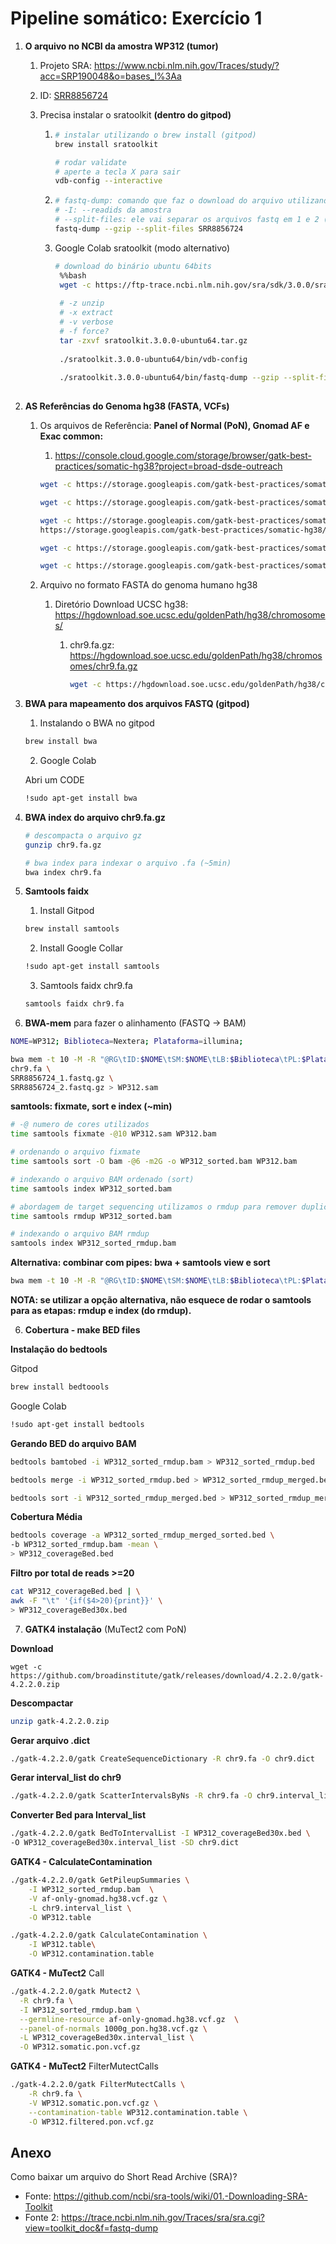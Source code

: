 # Pipeline somático: Exercício 1


1. **O arquivo no NCBI da amostra WP312 (tumor)**

   1. Projeto SRA: https://www.ncbi.nlm.nih.gov/Traces/study/?acc=SRP190048&o=bases_l%3Aa

   2. ID: [SRR8856724](https://trace.ncbi.nlm.nih.gov/Traces/sra?run=SRR8856724)

   3. Precisa instalar o sratoolkit **(dentro do gitpod)**

      1. ```bash
         # instalar utilizando o brew install (gitpod)
         brew install sratoolkit
         
         # rodar validate
         # aperte a tecla X para sair
         vdb-config --interactive
         ```

      2. ```bash
         # fastq-dump: comando que faz o download do arquivo utilizando o SRR ID da amostra
         # -I: --readids da amostra
         # --split-files: ele vai separar os arquivos fastq em 1 e 2 (paired)
         fastq-dump --gzip --split-files SRR8856724
         ```

      3. Google Colab sratoolkit (modo alternativo)

         ```bash
         # download do binário ubuntu 64bits
          %%bash
          wget -c https://ftp-trace.ncbi.nlm.nih.gov/sra/sdk/3.0.0/sratoolkit.3.0.0-ubuntu64.tar.gz
          
          # -z unzip
          # -x extract
          # -v verbose
          # -f force?
          tar -zxvf sratoolkit.3.0.0-ubuntu64.tar.gz
          
          ./sratoolkit.3.0.0-ubuntu64/bin/vdb-config
          
          ./sratoolkit.3.0.0-ubuntu64/bin/fastq-dump --gzip --split-files SRR8856724
            
         ```

         

2. **AS Referências do Genoma hg38 (FASTA, VCFs)**

   1. Os arquivos de Referência: **Panel of Normal (PoN), Gnomad AF e Exac common:**

      1.  https://console.cloud.google.com/storage/browser/gatk-best-practices/somatic-hg38?project=broad-dsde-outreach

      ```bash
      wget -c https://storage.googleapis.com/gatk-best-practices/somatic-hg38/af-only-gnomad.hg38.vcf.gz
      ```

      ```bash
      wget -c https://storage.googleapis.com/gatk-best-practices/somatic-hg38/af-only-gnomad.hg38.vcf.gz.tbi
      ```

      ```bash
      wget -c https://storage.googleapis.com/gatk-best-practices/somatic-hg38/1000g_pon.hg38.vcf.gz
      https://storage.googleapis.com/gatk-best-practices/somatic-hg38/1000g_pon.hg38.vcf.gz.tbi
      ```

      ```bash
      wget -c https://storage.googleapis.com/gatk-best-practices/somatic-hg38/small_exac_common_3.hg38.vcf.gz
      ```

      ```bash
      wget -c https://storage.googleapis.com/gatk-best-practices/somatic-hg38/small_exac_common_3.hg38.vcf.gz.tbi
      ```

      

   2. Arquivo no formato FASTA do genoma humano hg38

      1. Diretório Download UCSC hg38: https://hgdownload.soe.ucsc.edu/goldenPath/hg38/chromosomes/

         1. chr9.fa.gz: https://hgdownload.soe.ucsc.edu/goldenPath/hg38/chromosomes/chr9.fa.gz

            ```bash
            wget -c https://hgdownload.soe.ucsc.edu/goldenPath/hg38/chromosomes/chr9.fa.gz
            ```



3. **BWA para mapeamento dos arquivos FASTQ (gitpod)**

   1. Instalando o BWA no gitpod

   ```bash
   brew install bwa 
   ```

   2. Google Colab

   Abri um CODE

   ```bash
   !sudo apt-get install bwa
   ```

4. **BWA index do arquivo chr9.fa.gz**

   ```bash
   # descompacta o arquivo gz
   gunzip chr9.fa.gz
   
   # bwa index para indexar o arquivo .fa (~5min)
   bwa index chr9.fa
   ```

5. **Samtools faidx**

   1. Install Gitpod

   ```bash
   brew install samtools 
   ```

   2. Install Google Collar

   ```bash
   !sudo apt-get install samtools
   ```

   3. Samtools faidx chr9.fa

   ```bash
   samtools faidx chr9.fa
   ```

   

6. **BWA-mem** para fazer o alinhamento (FASTQ -> BAM)

```bash
NOME=WP312; Biblioteca=Nextera; Plataforma=illumina;

bwa mem -t 10 -M -R "@RG\tID:$NOME\tSM:$NOME\tLB:$Biblioteca\tPL:$Plataforma" \
chr9.fa \
SRR8856724_1.fastq.gz \
SRR8856724_2.fastq.gz > WP312.sam
```

**samtools: fixmate, sort e index (~min)**

```bash
# -@ numero de cores utilizados
time samtools fixmate -@10 WP312.sam WP312.bam
```

```bash
# ordenando o arquivo fixmate
time samtools sort -O bam -@6 -m2G -o WP312_sorted.bam WP312.bam
```

```bash
# indexando o arquivo BAM ordenado (sort)
time samtools index WP312_sorted.bam
```

```bash
# abordagem de target sequencing utilizamos o rmdup para remover duplicata de PCR
time samtools rmdup WP312_sorted.bam
```

```bash
# indexando o arquivo BAM rmdup
samtools index WP312_sorted_rmdup.bam 
```



**Alternativa: combinar com pipes: bwa + samtools view e sort**

```bash
bwa mem -t 10 -M -R "@RG\tID:$NOME\tSM:$NOME\tLB:$Biblioteca\tPL:$Plataforma" chr9.fa SRR8856724_1.fastq.gz SRR8856724_2.fastq.gz | samtools view -F4 -Sbu -@2 - | samtools sort -m4G -@2 -o WP312.sorted.bam
```

**NOTA: se utilizar a opção alternativa, não esquece de rodar o samtools para as etapas: rmdup e index (do rmdup).**



6. **Cobertura - make BED files**



**Instalação do bedtools**

Gitpod

```bash
brew install bedtoools
```

Google Colab

```bash
!sudo apt-get install bedtools
```



**Gerando BED do arquivo BAM**

```bash
bedtools bamtobed -i WP312_sorted_rmdup.bam > WP312_sorted_rmdup.bed
```

```bash
bedtools merge -i WP312_sorted_rmdup.bed > WP312_sorted_rmdup_merged.bed
```

```bash
bedtools sort -i WP312_sorted_rmdup_merged.bed > WP312_sorted_rmdup_merged_sorted.bed
```



**Cobertura Média**

```bash
bedtools coverage -a WP312_sorted_rmdup_merged_sorted.bed \
-b WP312_sorted_rmdup.bam -mean \
> WP312_coverageBed.bed
```



**Filtro por total de reads >=20**

```bash
cat WP312_coverageBed.bed | \
awk -F "\t" '{if($4>20){print}}' \
> WP312_coverageBed30x.bed
```



7. **GATK4 instalação** (MuTect2 com PoN)

   

**Download**

```
wget -c https://github.com/broadinstitute/gatk/releases/download/4.2.2.0/gatk-4.2.2.0.zip
```

**Descompactar**

```bash
unzip gatk-4.2.2.0.zip 
```

**Gerar arquivo .dict**

```bash
./gatk-4.2.2.0/gatk CreateSequenceDictionary -R chr9.fa -O chr9.dict
```

**Gerar interval_list do chr9**

```bash
./gatk-4.2.2.0/gatk ScatterIntervalsByNs -R chr9.fa -O chr9.interval_list -OT ACGT
```

**Converter Bed para Interval_list**

```bash
./gatk-4.2.2.0/gatk BedToIntervalList -I WP312_coverageBed30x.bed \
-O WP312_coverageBed30x.interval_list -SD chr9.dict
```



**GATK4 - CalculateContamination**

```bash
./gatk-4.2.2.0/gatk GetPileupSummaries \
	-I WP312_sorted_rmdup.bam  \
	-V af-only-gnomad.hg38.vcf.gz \
	-L chr9.interval_list \
	-O WP312.table
```

```bash
./gatk-4.2.2.0/gatk CalculateContamination \
	-I WP312.table\
	-O WP312.contamination.table
```



**GATK4 - MuTect2** Call

```bash
./gatk-4.2.2.0/gatk Mutect2 \
  -R chr9.fa \
  -I WP312_sorted_rmdup.bam \
  --germline-resource af-only-gnomad.hg38.vcf.gz  \
  --panel-of-normals 1000g_pon.hg38.vcf.gz \
  -L WP312_coverageBed30x.interval_list \
  -O WP312.somatic.pon.vcf.gz
```



**GATK4 - MuTect2** FilterMutectCalls

```bash
./gatk-4.2.2.0/gatk FilterMutectCalls \
	-R chr9.fa \
	-V WP312.somatic.pon.vcf.gz \
	--contamination-table WP312.contamination.table \
	-O WP312.filtered.pon.vcf.gz
```



## Anexo

Como baixar um arquivo do Short Read Archive (SRA)?

- Fonte: https://github.com/ncbi/sra-tools/wiki/01.-Downloading-SRA-Toolkit
- Fonte 2: https://trace.ncbi.nlm.nih.gov/Traces/sra/sra.cgi?view=toolkit_doc&f=fastq-dump
